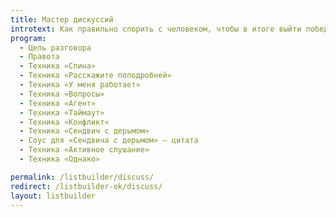 ```yaml
---
title: Мастер дискуссий
introtext: Как правильно спорить с человеком, чтобы в итоге выйти победителем
program:
  - Цель разговора
  - Правота
  - Техника «Спина»
  - Техника «Расскажите поподробней»
  - Техника «У меня работает»
  - Техника «Вопросы»
  - Техника «Агент»
  - Техника «Таймаут»
  - Техника «Конфликт»
  - Техника «Сендвич с дерьмом»
  - Соус для «Сендвича с дерьмом» — цитата
  - Техника «Активное слушание»
  - Техника «Однако»

permalink: /listbuilder/discuss/
redirect: /listbuilder-ok/discuss/
layout: listbuilder
---
```

